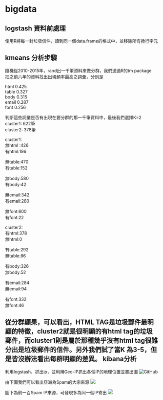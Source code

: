 # bigdata

logstash 資料前處理  <br />
-----------------------------------------------------------------------------
使用R將每一封垃圾信件，讀到同一個data.frame的格式中，並移除所有換行字元 <br />

kmeans 分析步驟
-----------------------------------------------------------------------------
隨機從2010-2015年，rand出一千筆資料來做分群，我們透過R的tm package <br />
把之前六年的資料找出出現頻率最高之詞彙，分別是

html    0.425<br />
table   0.327<br />
body   0.315<br />
email  0.287<br />
font     0.256<br />

判斷這些詞彙是否有出現在要分群的那一千筆資料中，最後我們選擇K=2<br />
cluster1: 622筆 <br />
cluster2: 378筆<br />

cluster1:<br />
無html :426<br />
有html:196<br />

無table:470<br />
有table:152<br />

無body:580<br />
有body:42<br />

無email:342<br />
有email:280<br />

無font:600<br />
有font:22<br />

cluster2:<br />
有html:378<br />
無html:0<br />

有table:292<br />
無table:86<br />

有body:326<br />
無body:52<br />

有email:284<br />
無email:94<br />

有font:332<br />
無font:46<br />

從分群顯果，可以看出，HTML TAG是垃圾郵件最明顯的特徵，cluster2就是很明顯的有html tag的垃圾郵件，而cluster1則是屬於那種幾乎沒有html tag很難分出是垃圾郵件的信件。另外我們試了當K
為3-5，但是皆沒辦法看出每群明顯的差異。
kibana分析
-----------------------------------------------------------------------------
利用logstash，抓出ip，並利用Geo-IP抓出各個IP的地理位置並畫出圖
![GitHub](https://cloud.githubusercontent.com/assets/12468475/7665356/0fad2f1e-fbe6-11e4-97b0-71d116531f08.jpg "GitHub,Social Coding")

由下圖我們可以看出亞洲為Spam的大宗來源
![](https://cloud.githubusercontent.com/assets/12468475/7665390/0e937484-fbe7-11e4-9a90-89368b217ca0.jpg)

圖下為前一百Spam IP來源，可發現多為同一個IP寄出
![](https://cloud.githubusercontent.com/assets/12468475/7665391/1eb60020-fbe7-11e4-8ab6-8aa1a2f061ca.jpg)
